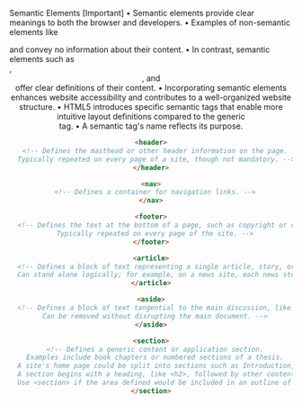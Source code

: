 Semantic Elements [Important]
• Semantic elements provide clear meanings to both the browser and developers.
• Examples of non-semantic elements like <div> and <span> convey no information about their content.
• In contrast, semantic elements such as <footer>, <header>, and <article> offer clear definitions of their content.
• Incorporating semantic elements enhances website accessibility and contributes to a well-organized website structure.
• HTML5 introduces specific semantic tags that enable more intuitive layout definitions compared to the generic <div> tag.
• A semantic tag's name reflects its purpose.

```html
<header>
  <!-- Defines the masthead or other header information on the page.
  Typically repeated on every page of a site, though not mandatory. -->
</header>

<nav>
  <!-- Defines a container for navigation links. -->
</nav>

<footer>
  <!-- Defines the text at the bottom of a page, such as copyright or contact information.
  Typically repeated on every page of the site. -->
</footer>

<article>
  <!-- Defines a block of text representing a single article, story, or message.
  Can stand alone logically; for example, on a news site, each news story is an article. -->
</article>

<aside>
  <!-- Defines a block of text tangential to the main discussion, like a note, tip, or caution.
  Can be removed without disrupting the main document. -->
</aside>

<section>
  <!-- Defines a generic content or application section.
  Examples include book chapters or numbered sections of a thesis.
  A site's home page could be split into sections such as Introduction, News, and Contact Information.
  A section begins with a heading, like <h2>, followed by other content.
  Use <section> if the area defined would be included in an outline of the document or page. -->
</section>
```
